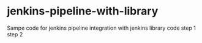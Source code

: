 # jenkins-pipeline-with-library
Sampe code for jenkins pipeline integration with jenkins library code
step 1
step 2
